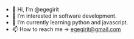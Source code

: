 - 👋 Hi, I’m @egegirit
- 👀 I’m interested in software development.
- 🌱 I’m currently learning python and javascript.
- 📫 How to reach me -> egegirit@gmail.com

<!---
egegirit/egegirit is a ✨ special ✨ repository because its `README.md` (this file) appears on your GitHub profile.
You can click the Preview link to take a look at your changes.
--->
